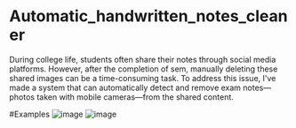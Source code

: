 # Automatic_handwritten_notes_cleaner
During college life, students often share their notes through social media platforms. However, after the completion of sem, manually deleting these shared images can be a time-consuming task. To address this issue, I've made a system that can automatically detect and remove exam notes—photos taken with mobile cameras—from the shared content.

#Examples
![image](https://github.com/charan-613/Automatic_handwritten_notes_cleaner/assets/92849706/b8c88723-b907-4768-87fd-6a728ceee0c2)
![image](https://github.com/charan-613/Automatic_handwritten_notes_cleaner/assets/92849706/aa3b37fa-497f-44d2-bfdd-76543dc43634)
